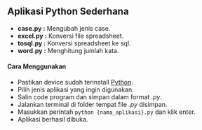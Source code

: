 ## Aplikasi Python Sederhana

-  **case.py :** Mengubah jenis case.
-  **excel.py :** Konversi file spreadsheet.
-  **tosql.py :** Konversi spreadsheet ke sql.
-  **word.py :** Menghitung jumlah kata.

#### Cara Menggunakan

-  Pastikan device sudah terinstall [Python](https://www.python.org/).
-  Pilih jenis aplikasi yang ingin digunakan.
-  Salin code program dan simpan dalam format _.py_.
-  Jalankan terminal di folder tempat file _.py_ disimpan.
-  Masukkan perintah `python {nama_aplikasi}.py` dan klik enter.
-  Aplikasi berhasil dibuka.

